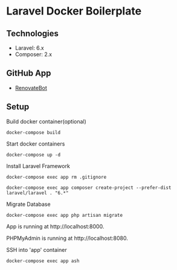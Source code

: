 # Laravel Docker Boilerplate

## Technologies

- Laravel: 6.x
- Composer: 2.x

## GitHub App

- [RenovateBot](https://app.renovatebot.com)

## Setup

Build docker container(optional)

`docker-compose build`

Start docker containers

`docker-compose up -d`

Install Laravel Framework

`docker-compose exec app rm .gitignore`

`docker-compose exec app composer create-project --prefer-dist laravel/laravel . "6.*"`

Migrate Database

`docker-compose exec app php artisan migrate`

App is running at http://localhost:8000.

PHPMyAdmin is running at http://localhost:8080.

SSH into 'app' container

`docker-compose exec app ash`
